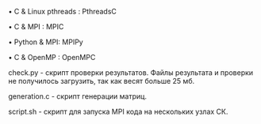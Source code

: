 •	C & Linux pthreads : PthreadsC

•	С & MPI : MPIC

•	Python & MPI: MPIPy

•	С & OpenMP : OpenMPC

check.py - скрипт проверки результатов. Файлы результата и проверки не получилось загрузить, так как весят больше 25 мб.

generation.c - скрипт генерации матриц.

script.sh - скрипт для запуска MPI кода на нескольких узлах СК.
